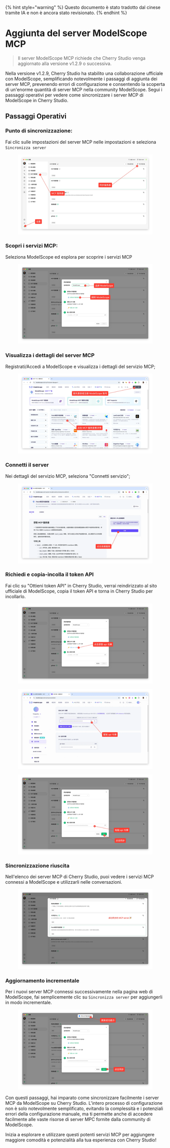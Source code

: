 
{% hint style="warning" %}
Questo documento è stato tradotto dal cinese tramite IA e non è ancora stato revisionato.
{% endhint %}

# Aggiunta del server ModelScope MCP

> Il server ModelScope MCP richiede che Cherry Studio venga aggiornato alla versione v1.2.9 o successiva.

Nella versione v1.2.9, Cherry Studio ha stabilito una collaborazione ufficiale con ModelScope, semplificando notevolmente i passaggi di aggiunta dei server MCP, prevenendo errori di configurazione e consentendo la scoperta di un'enorme quantità di server MCP nella community ModelScope. Segui i passaggi operativi per vedere come sincronizzare i server MCP di ModelScope in Cherry Studio.

## Passaggi Operativi

### Punto di sincronizzazione:

Fai clic sulle impostazioni del server MCP nelle impostazioni e seleziona `Sincronizza server`

<figure><img src="../../.gitbook/assets/image (2).png" alt=""><figcaption></figcaption></figure>

### Scopri i servizi MCP:

Seleziona ModelScope ed esplora per scoprire i servizi MCP

<figure><img src="../../.gitbook/assets/image (1) (4).png" alt=""><figcaption></figcaption></figure>

### Visualizza i dettagli del server MCP

Registrati/Accedi a ModelScope e visualizza i dettagli del servizio MCP;

<figure><img src="../../.gitbook/assets/image (2) (6).png" alt=""><figcaption></figcaption></figure>

### Connetti il server

Nei dettagli del servizio MCP, seleziona "Connetti servizio";

<figure><img src="../../.gitbook/assets/image (3).png" alt=""><figcaption></figcaption></figure>

### Richiedi e copia-incolla il token API

Fai clic su "Ottieni token API" in Cherry Studio, verrai reindirizzato al sito ufficiale di ModelScope, copia il token API e torna in Cherry Studio per incollarlo.

<figure><img src="../../.gitbook/assets/image (4).png" alt=""><figcaption></figcaption></figure>

<figure><img src="../../.gitbook/assets/image (5).png" alt=""><figcaption></figcaption></figure>

<figure><img src="../../.gitbook/assets/image (6).png" alt=""><figcaption></figcaption></figure>

### Sincronizzazione riuscita

Nell'elenco dei server MCP di Cherry Studio, puoi vedere i servizi MCP connessi a ModelScope e utilizzarli nelle conversazioni.

<figure><img src="../../.gitbook/assets/image (7).png" alt=""><figcaption></figcaption></figure>

### Aggiornamento incrementale

Per i nuovi server MCP connessi successivamente nella pagina web di ModelScope, fai semplicemente clic su `Sincronizza server` per aggiungerli in modo incrementale.

<figure><img src="../../.gitbook/assets/image (148).png" alt=""><figcaption></figcaption></figure>

Con questi passaggi, hai imparato come sincronizzare facilmente i server MCP da ModelScope su Cherry Studio. L'intero processo di configurazione non è solo notevolmente semplificato, evitando la complessità e i potenziali errori della configurazione manuale, ma ti permette anche di accedere facilmente alle vaste risorse di server MPC fornite dalla community di ModelScope.

Inizia a esplorare e utilizzare questi potenti servizi MCP per aggiungere maggiore comodità e potenzialità alla tua esperienza con Cherry Studio!